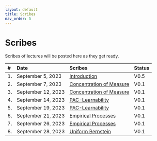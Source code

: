 ```yaml
---
layout: default
title: Scribes
nav_order: 5
---
```


# Scribes

Scribes of lectures will be posted here as they get ready.
<!-- We will post the recorded lectures [here](https://www.youtube.com/playlist?list=PLQCZ7_TRKVIx6_UVxwUBFca3cDnl9DrNW). -->

| #  | Date        | Scribes | Status
|:---|:------------|:--------------|:---------------------
| 1. | September 5, 2023| [Introduction](/documents/scribes/fall_2024/lec01.pdf) | V0.5 |
| 2. | September 7, 2023| [Concentration of Measure](/documents/scribes/fall_2024/lec02.pdf)| V0.1 |
| 3. | September 12, 2023| [Concentration of Measure](/documents/scribes/fall_2024/lec03.pdf)|V0.1 |
| 4. | September 14, 2023| [PAC-Learnability](/documents/scribes/fall_2024/lec04.pdf)|V0.1 |
| 5. | September 19, 2023| [PAC-Learnability](/documents/scribes/fall_2024/lec05.pdf)|V0.1 |
| 6. | September 21, 2023| [Empirical Processes](/documents/scribes/fall_2024/lec06.pdf)|V0.1 |
| 7. | September 26, 2023| [Empirical Processes](/documents/scribes/fall_2024/lec07.pdf)|V0.1 |
| 8. | September 28, 2023| [Uniform Bernstein](/documents/scribes/fall_2024/lec08.pdf)|V0.1 |
